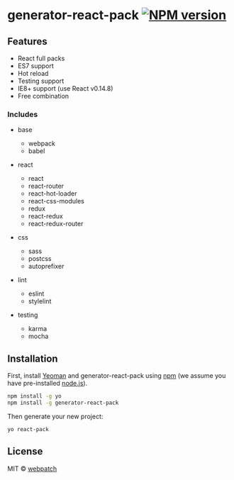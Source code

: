 # generator-react-pack [![NPM version][npm-image]][npm-url] 

## Features

* React full packs
* ES7 support
* Hot reload
* Testing support
* IE8+ support (use React v0.14.8)
* Free combination

### Includes

* base
	* webpack
	* babel

* react
	* react
	* react-router
	* react-hot-loader
	* react-css-modules
	* redux
	* react-redux
	* react-redux-router

* css
	* sass
	* postcss
	* autoprefixer

* lint
	* eslint
	* stylelint

* testing
	* karma
	* mocha


## Installation

First, install [Yeoman](http://yeoman.io) and generator-react-pack using [npm](https://www.npmjs.com/) (we assume you have pre-installed [node.js](https://nodejs.org/)).

```bash
npm install -g yo
npm install -g generator-react-pack
```

Then generate your new project:

```bash
yo react-pack
```


## License

MIT © [webpatch]()


[npm-image]: https://badge.fury.io/js/generator-react-pack.svg
[npm-url]: https://npmjs.org/package/generator-react-pack